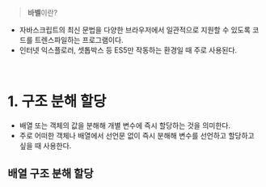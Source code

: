 > **바벨**이란?
- 자바스크립트의 최신 문법을 다양한 브라우저에서 일관적으로 지원할 수 있도록 코드를 트렌스파일하는 프로그램이다.
- 인터넷 익스플로러, 셋톱박스 등 ES5만 작동하는 환경일 때 주로 사용된다.

<br>

# 1. 구조 분해 할당
- 배열 또는 객체의 값을 분해해 개별 변수에 즉시 할당하는 것을 의미한다.
- 주로 어떠한 객체나 배열에서 선언문 없이 즉시 분해해 변수를 선언하고 할당하고 싶을 때 사용한다.

## 배열 구조 분해 할당
